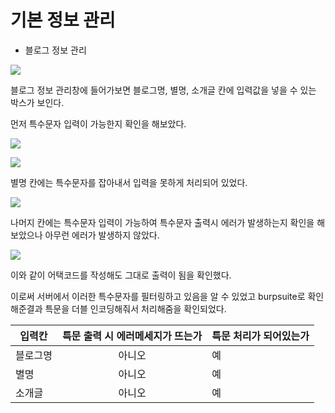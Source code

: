 # 기본 정보 관리

  * 블로그 정보 관리
  
  ![](https://blogfiles.pstatic.net/MjAyMDAyMTVfNTgg/MDAxNTgxNzU0OTMzMDYy.A8zNbKDA5QHpMCKkcoTbahs8k3su20wiASuMNIdBvLEg.G2WyUAUa-fCBPaWV5CgpY-fM4tr7Mf7Jgiqm917BjjYg.JPEG.rlaeoghks823/K-089.jpg)
  
  블로그 정보 관리창에 들어가보면 블로그명, 별명, 소개글 칸에 입력값을 넣을 수 있는 박스가 보인다.
  
  먼저 특수문자 입력이 가능한지 확인을 해보았다.
  
  ![](https://blogfiles.pstatic.net/MjAyMDAyMTVfMjM4/MDAxNTgxNzU0OTMzMDgw.RtNLg_0szLm9L0MCtVZkTXk2TJHKBN3oEnVH-wyzLDog.T5iMEmB3KHyYOBww_B0g2ckzpJai-T7fVxOgyiTIHg0g.JPEG.rlaeoghks823/K-090.jpg)
  
  ![](https://blogfiles.pstatic.net/MjAyMDAyMTVfMzcg/MDAxNTgxNzU0OTMyNzY0.jrEw8EHRtHcCt7tMubR3L09wQCkVltE_FosAxXb0f0og.pduITtr-JEoLmaME9uvwx-wAu1fw2uWTssu9WI2m8hYg.JPEG.rlaeoghks823/K-091.jpg)
  
  별명 칸에는 특수문자를 잡아내서 입력을 못하게 처리되어 있었다.
  
  ![](https://blogfiles.pstatic.net/MjAyMDAyMTVfOTQg/MDAxNTgxNzU0OTMyODEy.WYgf94EADN5SDkUQchYW7XOcBfuE9AgdTlPkaaZI9O8g.lP7S9iym1eyORVlmRRd4z5cmXhcbhOCk9Nl1o0QdPhMg.JPEG.rlaeoghks823/K-092.jpg)
  
  나머지 칸에는 특수문자 입력이 가능하여 특수문자 출력시 에러가 발생하는지 확인을 해보았으나 아무런 에러가 발생하지 않았다.
  
  ![](https://blogfiles.pstatic.net/MjAyMDAyMTVfMTMx/MDAxNTgxNzU0OTMyODAw.a34McvF7jOxWKK57zt8H3fVorDlEDJ0sjiz3Df2_77kg.5VdDkNOBKBX3KTejTXeLbHhDgp4AMzQvSN21W-4TWfYg.JPEG.rlaeoghks823/K-093.jpg)
  
  이와 같이 어택코드를 작성해도 그대로 출력이 됨을 확인했다.
  
  이로써 서버에서 이러한 특수문자를 필터링하고 있음을 알 수 있었고 burpsuite로 확인해준결과 특문을 더블 인코딩해줘서 처리해줌을 확인되었다.
  
  
  입력칸 | 특문 출력 시 에러메세지가 뜨는가 | 특문 처리가 되어있는가
  ---|:---:|---
  블로그명 | 아니오 | 예
  별명 | 아니오 | 예
  소개글 | 아니오 | 예
